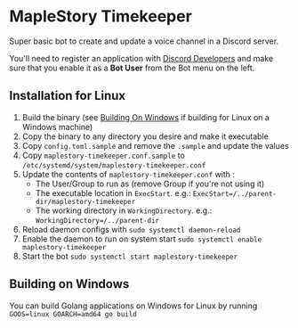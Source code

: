 # MapleStory Timekeeper

Super basic bot to create and update a voice channel in a Discord server.

You'll need to register an application with [Discord Developers](https://discord.com/developers/applications) and make sure that you enable it as a **Bot User** from the Bot menu on the left.

## Installation for Linux

1. Build the binary (see [Building On Windows](#building%20on%20windows) if building for Linux on a Windows machine)
2. Copy the binary to any directory you desire and make it executable
3. Copy `config.toml.sample` and remove the `.sample` and update the values
4. Copy `maplestory-timekeeper.conf.sample` to `/etc/systemd/system/maplestory-timekeeper.conf`
5. Update the contents of `maplestory-timekeeper.conf` with :
    - The User/Group to run as (remove Group if you're not using it)
    - The executable location in `ExecStart`. e.g.: `ExecStart=/../parent-dir/maplestory-timekeeper`
    - The working directory in `WorkingDirectory`. e.g.: `WorkingDirectory=/../parent-dir`
6. Reload daemon configs with `sudo systemctl daemon-reload`
7. Enable the daemon to run on system start `sudo systemctl enable maplestory-timekeeper`
8. Start the bot `sudo systemctl start maplestory-timekeeper`

## Building on Windows

You can build Golang applications on Windows for Linux by running `GOOS=linux GOARCH=amd64 go build`
